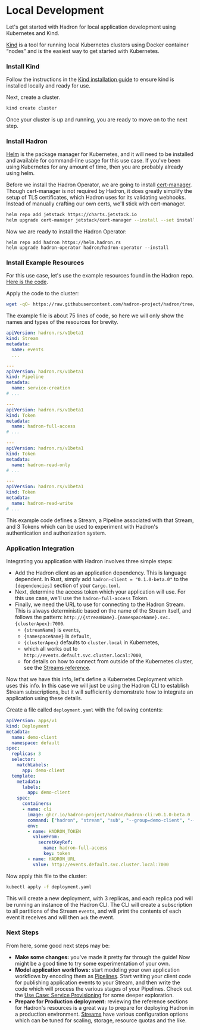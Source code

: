 Local Development
=================
Let's get started with Hadron for local application development using Kubernetes and Kind.

[Kind](https://kind.sigs.k8s.io/) is a tool for running local Kubernetes clusters using Docker container “nodes” and is the easiest way to get started with Kubernetes.

### Install Kind
Follow the instructions in the [Kind installation guide](https://kind.sigs.k8s.io/docs/user/quick-start/#installation) to ensure kind is installed locally and ready for use.

Next, create a cluster.

```sh
kind create cluster
```

Once your cluster is up and running, you are ready to move on to the next step.

### Install Hadron
[Helm](https://helm.sh/) is the package manager for Kubernetes, and it will need to be installed and available for command-line usage for this use case. If you've been using Kubernetes for any amount of time, then you are probably already using helm.

Before we install the Hadron Operator, we are going to install [cert-manager](https://cert-manager.io/). Though cert-manager is not required by Hadron, it does greatly simplify the setup of TLS certificates, which Hadron uses for its validating webhooks. Instead of manually crafting our own certs, we'll stick with cert-manager.

```sh
helm repo add jetstack https://charts.jetstack.io
helm upgrade cert-manager jetstack/cert-manager --install --set installCRDs=true
```

Now we are ready to install the Hadron Operator:

<!-- TODO: add links to the Hadron Operator helm chart once it is published. -->

```
helm repo add hadron https://helm.hadron.rs
helm upgrade hadron-operator hadron/hadron-operator --install
```

### Install Example Resources
For this use case, let's use the example resources found in the Hadron repo. [Here is the code](https://raw.githubusercontent.com/hadron-project/hadron/tree/v0.1.0-beta.0/charts/hadron-operator/examples/full.yaml).

Apply the code to the cluster:

```sh
wget -qO- https://raw.githubusercontent.com/hadron-project/hadron/tree/v0.1.0-beta.0/charts/hadron-operator/examples/full.yaml | kubectl apply -f -
```

The example file is about 75 lines of code, so here we will only show the names and types of the resources for brevity.

```yaml
apiVersion: hadron.rs/v1beta1
kind: Stream
metadata:
  name: events
  ...

---
apiVersion: hadron.rs/v1beta1
kind: Pipeline
metadata:
  name: service-creation
# ...

---
apiVersion: hadron.rs/v1beta1
kind: Token
metadata:
  name: hadron-full-access
# ...

---
apiVersion: hadron.rs/v1beta1
kind: Token
metadata:
  name: hadron-read-only
# ...

---
apiVersion: hadron.rs/v1beta1
kind: Token
metadata:
  name: hadron-read-write
# ...
```

This example code defines a Stream, a Pipeline associated with that Stream, and 3 Tokens which can be used to experiment with Hadron's authentication and authorization system.

### Application Integration
Integrating you application with Hadron involves three simple steps:
- Add the Hadron client as an application dependency. This is language dependent. In Rust, simply add `hadron-client = "0.1.0-beta.0"` to the `[dependencies]` section of your `Cargo.toml`.
- Next, determine the access token which your application will use. For this use case, we'll use the `hadron-full-access` Token.
- Finally, we need the URL to use for connecting to the Hadron Stream. This is always deterministic based on the name of the Stream itself, and follows the pattern: `http://{streamName}.{namespaceName}.svc.{clusterApex}:7000`.
    - `{streamName}` is `events`,
    - `{namespaceName}` is `default`,
    - `{clusterApex}` defaults to `cluster.local` in Kubernetes,
    - which all works out to `http://events.default.svc.cluster.local:7000`,
    - for details on how to connect from outside of the Kubernetes cluster, see the [Streams reference](../reference/streams.md).

Now that we have this info, let's define a Kubernetes Deployment which uses this info. In this case we will just be using the Hadron CLI to establish Stream subscriptions, but it will sufficiently demonstrate how to integrate an application using these details.

Create a file called `deployment.yaml` with the following contents:

```yaml
apiVersion: apps/v1
kind: Deployment
metadata:
  name: demo-client
  namespace: default
spec:
  replicas: 3
  selector:
    matchLabels:
      app: demo-client
  template:
    metadata:
      labels:
        app: demo-client
    spec:
      containers:
      - name: cli
        image: ghcr.io/hadron-project/hadron/hadron-cli:v0.1.0-beta.0
        command: ["hadron", "stream", "sub", "--group=demo-client", "--start-beginning"]
        env:
        - name: HADRON_TOKEN
          valueFrom:
            secretKeyRef:
              name: hadron-full-access
              key: token
        - name: HADRON_URL
          value: http://events.default.svc.cluster.local:7000
```

Now apply this file to the cluster:

```sh
kubectl apply -f deployment.yaml
```

This will create a new deployment, with 3 replicas, and each replica pod will be running an instance of the Hadron CLI. The CLI will create a subscription to all partitions of the Stream `events`, and will print the contents of each event it receives and will then `ack` the event.

### Next Steps
From here, some good next steps may be:

- **Make some changes:** you've made it pretty far through the guide! Now might be a good time to try some experimentation of your own.
- **Model application workflows:** start modeling your own application workflows by encoding them as [Pipelines](../reference/pipelines.md). Start writing your client code for publishing application events to your Stream, and then write the code which will process the various stages of your Pipelines. Check out the [Use Case: Service Provisioning](./service-provisioning.md) for some deeper exploration.
- **Prepare for Production deployment:** reviewing the reference sections for Hadron's resources is a great way to prepare for deploying Hadron in a production environment. [Streams](../reference/streams.md) have various configuration options which can be tuned for scaling, storage, resource quotas and the like.
